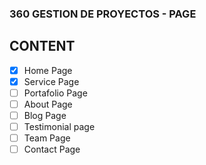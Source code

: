 ### 360 GESTION DE PROYECTOS - PAGE

## CONTENT
- [X] Home Page
- [X] Service Page
- [ ] Portafolio Page
- [ ] About Page
- [ ] Blog Page
- [ ] Testimonial page
- [ ] Team Page
- [ ] Contact Page